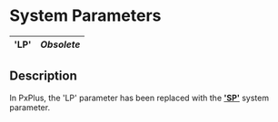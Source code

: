 # System Parameters

**'LP'** |  **_Obsolete_**  
---|---  
  
##  Description

In PxPlus, the 'LP' parameter has been replaced with the **['SP'](sp.md)** system parameter.
